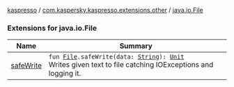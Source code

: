 [kaspresso](../../index.md) / [com.kaspersky.kaspresso.extensions.other](../index.md) / [java.io.File](./index.md)

### Extensions for java.io.File

| Name | Summary |
|---|---|
| [safeWrite](safe-write.md) | `fun `[`File`](https://developer.android.com/reference/java/io/File.html)`.safeWrite(data: `[`String`](https://kotlinlang.org/api/latest/jvm/stdlib/kotlin/-string/index.html)`): `[`Unit`](https://kotlinlang.org/api/latest/jvm/stdlib/kotlin/-unit/index.html)<br>Writes given text to file catching IOExceptions and logging it. |
